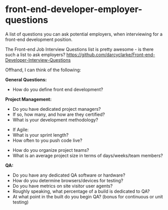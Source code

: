 front-end-developer-employer-questions
======================================

A list of questions you can ask potential employers, when 
interviewing for a front-end development position.

The Front-end Job Interview Questions list is pretty 
awesome - is there such a list to ask employers? 
https://github.com/darcyclarke/Front-end-Developer-Interview-Questions

Offhand, I can think of the following:
 
<strong>General Questions:</strong>
- How do you define front end development?

<strong>Project Management:</strong>
- Do you have dedicated project managers?
- If so, how many, and how are they certified?
- What is your development methodology?
 * If Agile:
 * What is your sprint length?
 * How often to you push code live?
- How do you organize project teams?
- What is an average project size in terms of days/weeks/team members?

<strong>QA:</strong>
- Do you have any dedicated QA software or hardware?
- How do you determine browsers/devices for testing?
- Do you have metrics on site visitor user agents?
- Roughly speaking, what percentage of a build is dedicated to QA?
- At what point in the built do you begin QA?
  (bonus for continuous or unit testing)

